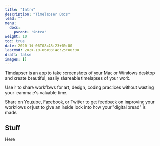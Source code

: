 ```yaml
---
title: "Intro"
description: "Timelapser Docs"
lead: ""
menu:
  docs:
    parent: "intro"
weight: 10
toc: true
date: 2020-10-06T08:48:23+00:00
lastmod: 2020-10-06T08:48:23+00:00
draft: false
images: []
---
```


Timelapser is an app to take screenshots of your Mac or Windows desktop and create beautiful, easily shareable timelapses of your work.

Use it to share workflows for art, design, coding practices without wasting your teammate's valuable time.

Share on Youtube, Facebook, or Twitter to get feedback on improving your workflows or just to give an inside look into how your "digital bread" is made.

## Stuff

Here
